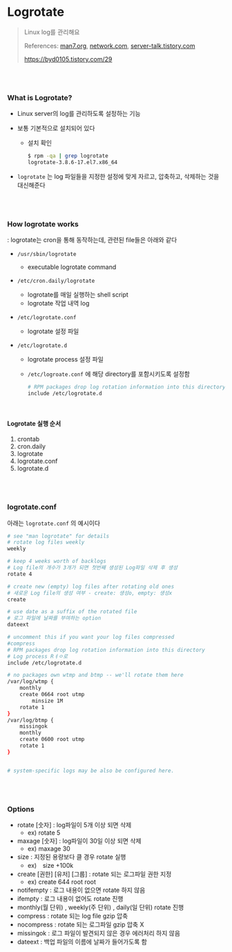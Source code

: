 # Logrotate

> Linux log를 관리해요
>
> References: [man7.org](https://man7.org/linux/man-pages/man8/logrotate.8.html), [network.com](https://www.networkworld.com/article/3218728/how-log-rotation-works-with-logrotate.html), [server-talk.tistory.com](https://server-talk.tistory.com/271)
>
> <https://byd0105.tistory.com/29>
>

<br>

<br>

### What is Logrotate?

- Linux server의 log를 관리하도록 설정하는 기능

- 보통 기본적으로 설치되어 있다

  - 설치 확인

    ```bash
    $ rpm -qa | grep logrotate
    logrotate-3.8.6-17.el7.x86_64
    ```

- `logrotate` 는 log 파일들을 지정한 설정에 맞게 자르고, 압축하고, 삭제하는 것을 대신해준다

<br>

<br>

### How logrotate works

: logrotate는 cron을 통해 동작하는데, 관련된 file들은 아래와 같다

- `/usr/sbin/logrotate`

  - executable logrotate command

- `/etc/cron.daily/logrotate`

  - logrotate를 매일 실행하는 shell script
  - logrotate 작업 내역 log

- `/etc/logrotate.conf`

  - logrotate 설정 파일

- `/etc/logrotate.d`

  - logrotate process 설정 파일

  - `/etc/logroate.conf` 에 해당 directory를 포함시키도록 설정함

    ```sh
    # RPM packages drop log rotation information into this directory
    include /etc/logrotate.d
    ```

<br>

#### Logrotate 실행 순서

1. crontab
2. cron.daily
3. logrotate
4. logrotate.conf
5. logrotate.d

<br>
<br>

### logrotate.conf

아래는 `logrotate.conf` 의 예시이다

```sh
# see "man logrotate" for details
# rotate log files weekly
weekly

# keep 4 weeks worth of backlogs
# Log file의 개수가 3개가 되면 첫번째 생성된 Log파일 삭제 후 생성
rotate 4

# create new (empty) log files after rotating old ones
# 새로운 Log file의 생성 여부 - create: 생성o, empty: 생성x
create

# use date as a suffix of the rotated file
# 로그 파일에 날짜를 부여하는 option
dateext

# uncomment this if you want your log files compressed
#compress
# RPM packages drop log rotation information into this directory
# Log process Rㅕㅇ로
include /etc/logrotate.d

# no packages own wtmp and btmp -- we'll rotate them here
/var/log/wtmp {
    monthly
    create 0664 root utmp
        minsize 1M
    rotate 1
}
/var/log/btmp {
    missingok
    monthly
    create 0600 root utmp
    rotate 1
}


# system-specific logs may be also be configured here.
```

<br>

<br>

### Options

- rotate [숫자] : log파일이 5개 이상 되면 삭제
  - ex) rotate 5
- maxage [숫자] : log파일이 30일 이상 되면 삭제
  - ex) maxage 30
- size : 지정된 용량보다 클 경우 rotate 실행
  - ex)　size +100k
- create [권한] [유저] [그룹] : rotate 되는 로그파일 권한 지정
  - ex) create 644 root root
- notifempty : 로그 내용이 없으면 rotate 하지 않음  
- ifempty : 로그 내용이 없어도 rotate 진행
- monthly(월 단위) , weekly(주 단위) , daily(일 단위) rotate 진행
- compress : rotate 되는 log file gzip 압축
- nocompress : rotate 되는 로그파일 gzip 압축 X
- missingok : 로그 파일이 발견되지 않은 경우 에러처리 하지 않음
- dateext : 백업 파일의 이름에 날짜가 들어가도록 함  
